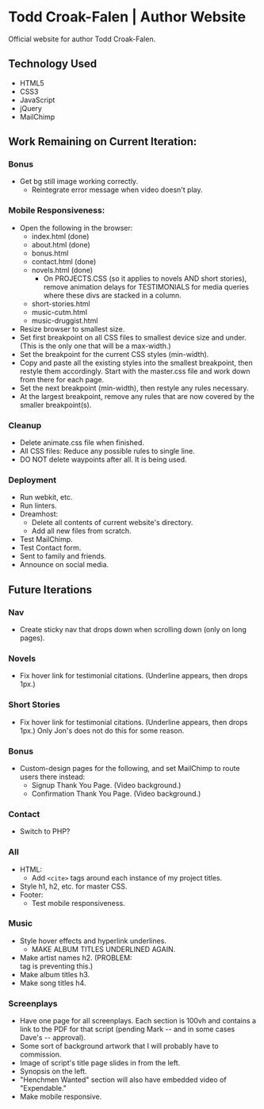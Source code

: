 # Todd Croak-Falen | Author Website
Official website for author Todd Croak-Falen.

## Technology Used

- HTML5
- CSS3
- JavaScript
- jQuery
- MailChimp

## Work Remaining on Current Iteration:

### Bonus

- Get bg still image working correctly.
  - Reintegrate error message when video doesn't play.

### Mobile Responsiveness:

- Open the following in the browser:
  - index.html (done)
  - about.html (done)
  - bonus.html
  - contact.html (done)
  - novels.html (done)
    - On PROJECTS.CSS (so it applies to novels AND short stories), remove animation delays for TESTIMONIALS for media queries where these divs are stacked in a column.
  - short-stories.html
  - music-cutm.html
  - music-druggist.html
- Resize browser to smallest size.
- Set first breakpoint on all CSS files to smallest device size and under. (This is the only one that will be a max-width.)
- Set the breakpoint for the current CSS styles (min-width).
- Copy and paste all the existing styles into the smallest breakpoint, then restyle them accordingly. Start with the master.css file and work down from there for each page.
- Set the next breakpoint (min-width), then restyle any rules necessary.
- At the largest breakpoint, remove any rules that are now covered by the smaller breakpoint(s).

### Cleanup

- Delete animate.css file when finished.
- All CSS files: Reduce any possible rules to single line.
- DO NOT delete waypoints after all. It is being used.

### Deployment

- Run webkit, etc.
- Run linters.
- Dreamhost:
  - Delete all contents of current website's directory.
  - Add all new files from scratch.
- Test MailChimp.
- Test Contact form.
- Sent to family and friends.
- Announce on social media.

## Future Iterations

### Nav

- Create sticky nav that drops down when scrolling down (only on long pages).

### Novels

- Fix hover link for testimonial citations. (Underline appears, then drops 1px.)

### Short Stories

- Fix hover link for testimonial citations. (Underline appears, then drops 1px.) Only Jon's does not do this for some reason.

### Bonus

- Custom-design pages for the following, and set MailChimp to route users there instead:
  - Signup Thank You Page. (Video background.)
  - Confirmation Thank You Page. (Video background.)

### Contact

- Switch to PHP?

### All

- HTML:
  - Add `<cite>` tags around each instance of my project titles.
- Style h1, h2, etc. for master CSS.
- Footer:
  - Test mobile responsiveness.

### Music

- Style hover effects and hyperlink underlines.
  - MAKE ALBUM TITLES UNDERLINED AGAIN.
- Make artist names h2. (PROBLEM: <summary> tag is preventing this.)
- Make album titles h3.
- Make song titles h4.

### Screenplays

- Have one page for all screenplays. Each section is 100vh and contains a link to the PDF for that script (pending Mark -- and in some cases Dave's -- approval).
- Some sort of background artwork that I will probably have to commission.
- Image of script's title page slides in from the left.
- Synopsis on the left.
- "Henchmen Wanted" section will also have embedded video of "Expendable."
- Make mobile responsive.